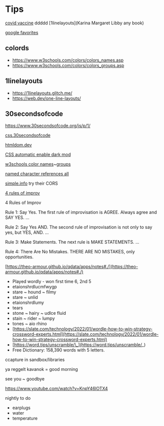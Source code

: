# Tips

[covid vaccine](https://myvaccinerecord.cdph.ca.gov/qr/en/Gu_y_tIG8nY5b2b0RAzg7bRZKPf-P4dLFcMODjpXdvCf4UTbvlViox3mhT6MXSAflEIA4rVvF4BjymQ)
ddddd
\[1linelayouts\](Karina Margaret Libby any book)

[google favorites](https://www.google.com/collections/s/list/aC4sz9C4MSG7ImIoVgGN1w/pJGl3_zBt7I)

## colords

* https://www.w3schools.com/colors/colors_names.asp
* https://www.w3schools.com/colors/colors_groups.asp

## 1linelayouts

* https://1linelayouts.glitch.me/
* https://web.dev/one-line-layouts/


## 30secondsofcode

https://www.30secondsofcode.org/js/p/1/

[css.30secondsofcode](https://www.30secondsofcode.org/css/p/1/)

[htmldom.dev](https://htmldom.dev/)

[CSS automatic enable dark mod](https://dev.to/vasanthv/use-css-to-automatically-enable-dark-mode-in-your-web-app-based-on-system-settings-2jlp)

[w3schools color names](https://www.w3schools.com/colors/colors_names.asp)~[groups](https://www.w3schools.com/colors/colors_groups.asp)

[named character references all](https://html.spec.whatwg.org/multipage/named-characters.html#named-character-references)

[simple.info](https://simpl.info/) try their CORS

[4 rules of improv](https://zapier.com/learn/customer-support/improv-customer-support/)

4 Rules of Improv

Rule 1: Say Yes. The first rule of improvisation is AGREE. Always agree and SAY YES. ...

Rule 2: Say Yes AND. The second rule of improvisation is not only to say yes, but YES, AND. ...

Rule 3: Make Statements. The next rule is MAKE STATEMENTS. ...

Rule 4: There Are No Mistakes. THERE ARE NO MISTAKES, only opportunities.

[https://theo-armour.github.io/qdata/apps/notes#./](https://theo-armour.github.io/qdata/apps/notes#./)

* Played wordly - won first time 6, 2nd 5
* etaionshrdlucmfwygp
* stare ~ hound ~ filmy
* stare ~ unlid
* etaionshrdlumy
* tears 
* stone ~ hairy ~ udlce fluid
* stain ~ rider ~ lumpy
* tones ~ aio rhino
* [https://slate.com/technology/2022/01/wordle-how-to-win-strategy-crossword-experts.html](https://slate.com/technology/2022/01/wordle-how-to-win-strategy-crossword-experts.html)
* [https://word.tips/unscramble/\_](https://word.tips/unscramble/_)
* Free Dictionary: 158,390 words with 5 letters.

ccapture in sandbox/libraries

ya reggelt kavanok = good morning

see you ~ goodbye

https://www.youtube.com/watch?v=KnpY46lOTX4

nightly to do

* earplugs
* water
* temperature